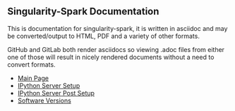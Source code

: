 ## Singularity-Spark Documentation

This is documentation for singularity-spark, it is written in asciidoc
and may be converted/output to HTML, PDF and a variety of other formats.

GitHub and GitLab both render asciidocs so viewing .adoc files from
either one of those will result in nicely rendered documents without a
need to convert formats.

* [Main Page](index.adoc)
* [IPython Server Setup](ipython_setup.adoc)
* [IPython Server Post Setup](ipython_post_setup.adoc)
* [Software Versions](sw_inventory.adoc)


